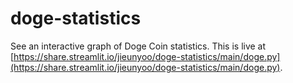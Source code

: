 # doge-statistics

See an interactive graph of Doge Coin statistics.
This is live at [https://share.streamlit.io/jieunyoo/doge-statistics/main/doge.py](https://share.streamlit.io/jieunyoo/doge-statistics/main/doge.py).
